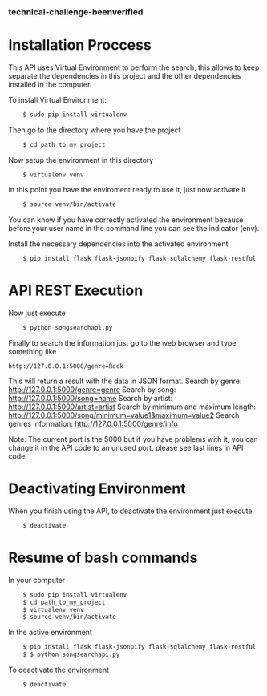 ### technical-challenge-beenverified

# Installation Proccess
This API uses Virtual Environment to perform the search, this allows to keep separate the dependencies in this project and the other
dependencies installed in the computer.

To install Virtual Environment:
```bash
    $ sudo pip install virtualenv
```

Then go to the directory where you have the project
```bash
	$ cd path_to_my_project
```

Now setup the environment in this directory
```bash
	$ virtualenv venv
```

In this point you have the enviroment ready to use it, just now activate it
```bash
	$ source venv/bin/activate
```

You can know if you have correctly activated the environment because before your user name in the command line you can see the indicator (env).

Install the necessary dependencies into the activated environment
```bash
	$ pip install flask flask-jsonpify flask-sqlalchemy flask-restful
```

# API REST Execution

Now just execute
```bash
	$ python songsearchapi.py
```

Finally to search the information just go to the web browser and type something like

	http://127.0.0.1:5000/genre=Rock

This will return a result with the data in JSON format.
Search by genre:  http://127.0.0.1:5000/genre=genre
Search by song:   http://127.0.0.1:5000/song=name
Search by artist: http://127.0.0.1:5000/artist=artist
Search by minimum and maximum length: http://127.0.0.1:5000/song/minimum=value1&maximum=value2
Search genres information: http://127.0.0.1:5000/genre/info

Note: The current port is the 5000 but if you have problems with it, you can change it in the API code to an unused port, please see last lines in API code.

# Deactivating Environment
When you finish using the API, to deactivate the environment just execute
```bash
	$ deactivate
```

# Resume of bash commands
In your computer
```bash
    $ sudo pip install virtualenv
    $ cd path_to_my_project
    $ virtualenv venv
    $ source venv/bin/activate
```
In the active environment
```bash
    $ pip install flask flask-jsonpify flask-sqlalchemy flask-restful
    $ $ python songsearchapi.py
```
To deactivate the environment
```bash
    $ deactivate
```